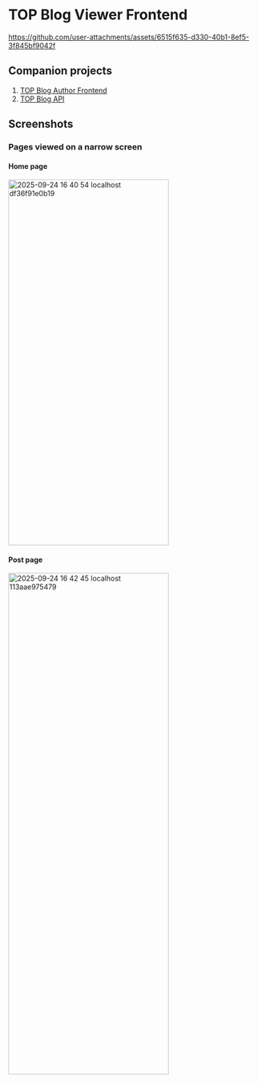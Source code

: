 # TOP Blog Viewer Frontend

https://github.com/user-attachments/assets/6515f635-d330-40b1-8ef5-3f845bf9042f

## Companion projects
1. [TOP Blog Author Frontend](https://github.com/ajayfoo/top-blog-author-frontend)
2. [TOP Blog API](https://github.com/ajayfoo/top-blog-api)

## Screenshots
### Pages viewed on a narrow screen
#### Home page
<img width="320" height="728" alt="2025-09-24 16 40 54 localhost df36f91e0b19" src="https://github.com/user-attachments/assets/a49cfbab-4513-460e-afa5-355be31a46b8" />


#### Post page
<img width="320" height="998" alt="2025-09-24 16 42 45 localhost 113aae975479" src="https://github.com/user-attachments/assets/6b6a7781-ef3d-4944-865b-f86b59fdf15e" />

